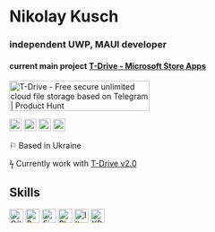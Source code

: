 # Nikolay Kusch
### independent UWP, MAUI developer

#### current main project [T-Drive - Microsoft Store Apps](https://apps.microsoft.com/store/detail/tdrive/9MVD1PKDTXSN)

<a href="https://www.producthunt.com/posts/t-drive?utm_source=badge-top-post-badge&utm_medium=badge&utm_souce=badge-t&#0045;drive" target="_blank"><img src="https://api.producthunt.com/widgets/embed-image/v1/top-post-badge.svg?post_id=330477&theme=light&period=daily" alt="T&#0045;Drive - Free&#0032;secure&#0032;unlimited&#0032;cloud&#0032;file&#0032;storage&#0032;based&#0032;on&#0032;Telegram&#0032; | Product Hunt" style="width: 250px; height: 54px;" width="250" height="54" /></a>

 <a aligh="left" href="mailto:dev.kusch@gmail.com" target="_blank" rel="noreferrer noopener"><img src="https://raw.githubusercontent.com/0xShapeShifter/readme-md/master/public/images/socials/at.svg" alt="Email" width="22" height="22" /></a> <a aligh="left" href="https://twitter.com/nikolay_kusch" target="_blank" rel="noreferrer noopener"><img src="https://raw.githubusercontent.com/0xShapeShifter/readme-md/master/public/images/socials/twitter.svg" alt="Twitter" width="22" height="22" /></a> <a aligh="left" href="https://www.linkedin.com/in/nikolaykusch" target="_blank" rel="noreferrer noopener"><img src="https://raw.githubusercontent.com/0xShapeShifter/readme-md/master/public/images/socials/linkedin.svg" alt="LinkedIn" width="22" height="22" /></a> <a aligh="left" href="http://instagram.com/nikolaykusch" target="_blank" rel="noreferrer noopener"><img src="https://raw.githubusercontent.com/0xShapeShifter/readme-md/master/public/images/socials/instagram.svg" alt="Instagram" width="22" height="22" /></a>  

⚐ Based in Ukraine

ϟ Currently work with [T-Drive v2.0](https://t.me/tdrivecommunity)





## Skills

<a href="https://learn.microsoft.com/en-us/dotnet/csharp/" target="_blank" rel="noreferrer noopener"><img src="https://raw.githubusercontent.com/0xShapeShifter/readme-md/master/public/images/skills/core/csharp.svg" alt="C#" width="25" height="25" /></a> <a href="https://www.python.org" target="_blank" rel="noreferrer noopener"><img src="https://raw.githubusercontent.com/0xShapeShifter/readme-md/master/public/images/skills/core/python.svg" alt="Python" width="25" height="25" /></a>
<a href="http://figma.com" target="_blank" rel="noreferrer noopener"><img src="https://raw.githubusercontent.com/0xShapeShifter/readme-md/master/public/images/skills/software/figma.svg" alt="Figma" width="25" height="25" /></a> <a href="https://www.adobe.com/products/photoshop.html" target="_blank" rel="noreferrer noopener"><img src="https://raw.githubusercontent.com/0xShapeShifter/readme-md/master/public/images/skills/software/photoshop.svg" alt="Photoshop" width="25" height="25" /></a> <a href="https://www.adobe.com/products/illustrator.html" target="_blank" rel="noreferrer noopener"><img src="https://raw.githubusercontent.com/0xShapeShifter/readme-md/master/public/images/skills/software/illustrator.svg" alt="Illustrator" width="25" height="25" /></a> <a href="https://www.adobe.com/products/xd/fonts/xd.html" target="_blank" rel="noreferrer noopener"><img src="https://raw.githubusercontent.com/0xShapeShifter/readme-md/master/public/images/skills/software/xd.svg" alt="XD" width="25" height="25" /></a>



